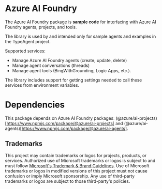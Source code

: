 # Azure AI Foundry

The Azure AI Foundry package is **sample code** for interfacing with Azure AI Foundry agents, projects, and tools.

The library is used by and intended only for sample agents and examples in the TypeAgent project.

Supported services:

- Manage Azure AI Foundry agents (create, update, delete)
- Manage agent conversations (threads)
- Manage agent tools (BingWithGrounding, Logic Apps, etc.).

The library includes support for getting settings needed to call these services from environment variables.

# Dependencies

This package depends on Azure AI Foundry packages: (@azure/ai-projects)[https://www.npmjs.com/package/@azure/ai-projects] and (@azure/ai-agents)[https://www.npmjs.com/package/@azure/ai-agents].

## Trademarks

This project may contain trademarks or logos for projects, products, or services. Authorized use of Microsoft
trademarks or logos is subject to and must follow
[Microsoft's Trademark & Brand Guidelines](https://www.microsoft.com/en-us/legal/intellectualproperty/trademarks/usage/general).
Use of Microsoft trademarks or logos in modified versions of this project must not cause confusion or imply Microsoft sponsorship.
Any use of third-party trademarks or logos are subject to those third-party's policies.
